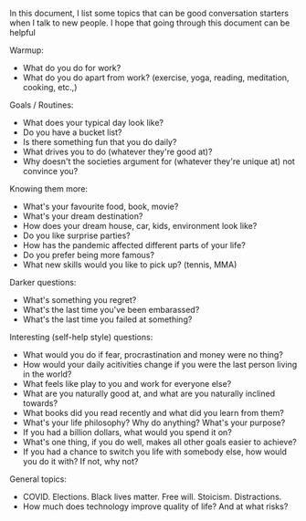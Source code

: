 In this document, I list some topics that can be good conversation starters when I talk to new people. I hope that going through this document can be helpful

Warmup:
- What do you do for work?
- What do you do apart from work? (exercise, yoga, reading, meditation, cooking, etc.,)

Goals / Routines:
- What does your typical day look like?
- Do you have a bucket list?
- Is there something fun that you do daily? 
- What drives you to do (whatever they're good at)?
- Why doesn't the societies argument for (whatever they're unique at) not convince you? 

Knowing them more:
- What's your favourite food, book, movie? 
- What's your dream destination?
- How does your dream house, car, kids, environment look like?
- Do you like surprise parties?
- How has the pandemic affected different parts of your life?
- Do you prefer being more famous? 
- What new skills would you like to pick up? (tennis, MMA)

Darker questions:
- What's something you regret? 
- What's the last time you've been embarassed?
- What's the last time you failed at something?

Interesting (self-help style) questions:
- What would you do if fear, procrastination and money were no thing?
- How would your daily acitivities change if you were the last person living in the world? 
- What feels like play to you and work for everyone else?
- What are you naturally good at, and what are you naturally inclined towards?
- What books did you read recently and what did you learn from them?
- What's your life philosophy? Why do anything? What's your purpose? 
- If you had a billion dollars, what would you spend it on?
- What's one thing, if you do well, makes all other goals easier to achieve? 
- If you had a chance to switch you life with somebody else, how would you do it with? If not, why not?


General topics:
- COVID. Elections. Black lives matter. Free will. Stoicism. Distractions. 
- How much does technology improve quality of life? And at what risks?
